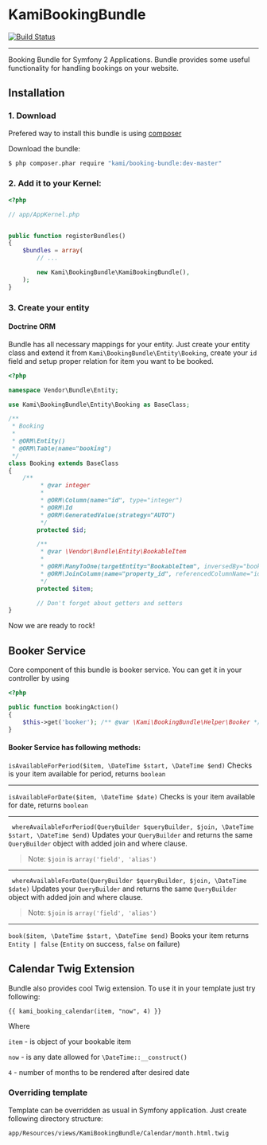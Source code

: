 KamiBookingBundle
=============

[![Build Status](https://travis-ci.org/kami/KamiBookingBundle.svg?branch=master)](https://travis-ci.org/me1ifaro/KamiBookingBundle)

-------------



Booking Bundle for Symfony 2 Applications. Bundle provides some useful functionality for handling bookings
on your website.


Installation
-------------

### 1. Download
Prefered way to install this bundle is using [composer](http://getcomposer.org)

Download the bundle:
```bash
$ php composer.phar require "kami/booking-bundle:dev-master"
```
### 2. Add it to your Kernel:

```php
<?php

// app/AppKernel.php


public function registerBundles()
{
    $bundles = array(
        // ...

        new Kami\BookingBundle\KamiBookingBundle(),
    );
}
```
### 3. Create your entity

#### Doctrine ORM
Bundle has all necessary mappings for your entity. Just create your entity class and extend it from
```Kami\BookingBundle\Entity\Booking```, create your ```id``` field and setup proper relation for
item you want to be booked.

```php
<?php

namespace Vendor\Bundle\Entity;

use Kami\BookingBundle\Entity\Booking as BaseClass;

/**
 * Booking
 *
 * @ORM\Entity()
 * @ORM\Table(name="booking")
 */
class Booking extends BaseClass
{
    /**
         * @var integer
         *
         * @ORM\Column(name="id", type="integer")
         * @ORM\Id
         * @ORM\GeneratedValue(strategy="AUTO")
         */
        protected $id;

        /**
         * @var \Vendor\Bundle\Entity\BookableItem
         *
         * @ORM\ManyToOne(targetEntity="BookableItem", inversedBy="bookings")
         * @ORM\JoinColumn(name="property_id", referencedColumnName="id")
         */
        protected $item;

        // Don't forget about getters and setters
}

```

Now we are ready to rock!

Booker Service
--------------

Core component of this bundle is booker service. You can get it in your controller by using
```php
<?php

public function bookingAction()
{
    $this->get('booker'); /** @var \Kami\BookingBundle\Helper\Booker */
}
```

#### Booker Service has following methods:

``` isAvailableForPeriod($item, \DateTime $start, \DateTime $end) ``` Checks is your item available for period,
returns ```boolean```

---

``` isAvailableForDate($item, \DateTime $date) ``` Checks is your item available for date, returns ```boolean```

---

``` whereAvailableForPeriod(QueryBuilder $queryBuilder, $join, \DateTime $start, \DateTime $end)``` Updates your
```QueryBuilder``` and returns the same ```QueryBuilder``` object with added join and where clause.
> Note: ```$join``` is ```array('field', 'alias')```

---

``` whereAvailableForDate(QueryBuilder $queryBuilder, $join, \DateTime $date)``` Updates your
```QueryBuilder``` and returns the same ```QueryBuilder``` object with added join and where clause.
> Note: ```$join``` is ```array('field', 'alias')```

---

``` book($item, \DateTime $start, \DateTime $end) ``` Books your item returns ```Entity | false``` (```Entity```
on success, ```false``` on failure)

Calendar Twig Extension
-----------------------

Bundle also provides cool Twig extension. To use it in your template just try following:

```twig
{{ kami_booking_calendar(item, "now", 4) }}
```

Where

```item``` - is object of your bookable item

```now```  -  is any date allowed for ```\DateTime::__construct()```

```4```    -  number of months to be rendered after desired date

### Overriding template

Template can be overridden as usual in Symfony application.
Just create following directory structure:

```
app/Resources/views/KamiBookingBundle/Calendar/month.html.twig
```
